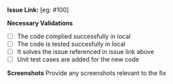 **Issue Link:** [eg: #100]

**Necessary Validations**
- [ ] The code complied successfully in local
- [ ] The code is tested succesfully in local
- [ ] It solves the issue referenced in issue link above
- [ ] Unit test cases are added for the new code

**Screenshots**
Provide any screenshots relevant to the fix